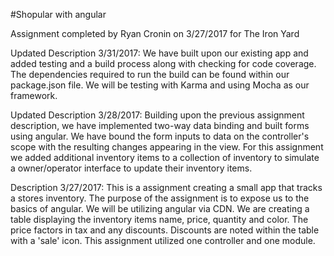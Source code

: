 #Shopular with angular

Assignment completed by Ryan Cronin on 3/27/2017 for The Iron Yard

Updated Description 3/31/2017:
We have built upon our existing app and added testing and a build process along with checking for code coverage. The dependencies required to run the build can be found within our package.json file. We will be testing with Karma and using Mocha as our framework. 

Updated Description 3/28/2017:
Building upon the previous assignment description, we have implemented two-way data binding and built forms using angular. We have bound the form inputs to data on the controller's scope with the resulting changes appearing in the view. For this assignment we added additional inventory items to a collection of inventory to simulate a owner/operator interface to update their inventory items.


Description 3/27/2017:
This is a assignment creating a small app that tracks a stores inventory. The purpose of the assignment is to expose us to the basics of angular. We will be utilizing angular via CDN. We are creating a table displaying the inventory items name, price, quantity and color. The price factors in tax and any discounts. Discounts are noted within the table with a 'sale' icon. This assignment utilized one controller and one module.
